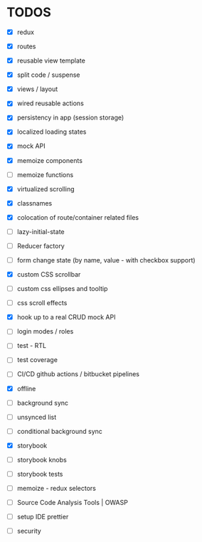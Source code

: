 # TODOS

- [x] redux
- [x] routes
- [x] reusable view template
- [x] split code / suspense
- [x] views / layout
- [x] wired reusable actions 
- [x] persistency in app  (session storage) 
- [x] localized loading states 
- [x] mock API
- [x] memoize components 
- [ ] memoize functions 
- [x] virtualized scrolling
- [x] classnames
- [x] colocation of route/container related files
- [ ] lazy-initial-state
- [ ] Reducer factory
- [ ] form change state (by name, value - with checkbox support)
- [x] custom CSS scrollbar
- [ ] custom css ellipses and tooltip 
- [ ] css scroll effects
- [x] hook up to a real CRUD mock API
- [ ] login modes / roles
- [ ] test - RTL
- [ ] test coverage
- [ ] CI/CD github actions / bitbucket pipelines
- [x] offline
- [ ] background sync
- [ ] unsynced list
- [ ] conditional background sync
- [x] storybook
- [ ] storybook knobs
- [ ] storybook tests
- [ ] memoize - redux selectors
- [ ] Source Code Analysis Tools | OWASP 
- [ ] setup IDE prettier
- [ ] security  
 
